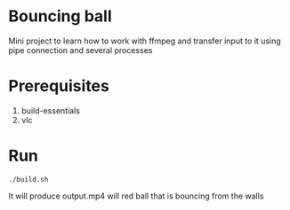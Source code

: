 # Bouncing ball
Mini project to learn how to work with ffmpeg and transfer input to it using pipe connection and several processes
# Prerequisites
1. build-essentials
2. vlc

# Run 
```
./build.sh
```
It will produce output.mp4 will red ball that is bouncing from the walls